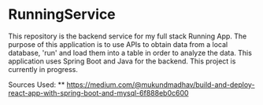 # RunningService
This repository is the backend service for my full stack Running App. The purpose of this application is to use APIs to obtain data from a 
local database, 'run' and load them into a table in order to analyze the data. This application uses Spring Boot and Java for the backend. This project is
currently in progress. 

Sources Used: 
** https://medium.com/@mukundmadhav/build-and-deploy-react-app-with-spring-boot-and-mysql-6f888eb0c600

